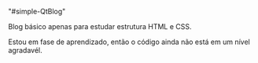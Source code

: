 "#simple-QtBlog"

Blog básico apenas para estudar estrutura HTML e CSS.

Estou em fase de aprendizado, então o código ainda não está em um nível agradavél.
